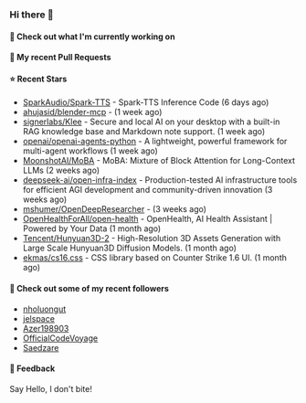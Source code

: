 ### Hi there 👋

#### 👷 Check out what I'm currently working on

#### 🔨 My recent Pull Requests


#### ⭐ Recent Stars

- [SparkAudio/Spark-TTS](https://github.com/SparkAudio/Spark-TTS) - Spark-TTS Inference Code (6 days ago)
- [ahujasid/blender-mcp](https://github.com/ahujasid/blender-mcp) -  (1 week ago)
- [signerlabs/Klee](https://github.com/signerlabs/Klee) - Secure and local AI on your desktop with a built-in RAG knowledge base and Markdown note support. (1 week ago)
- [openai/openai-agents-python](https://github.com/openai/openai-agents-python) - A lightweight, powerful framework for multi-agent workflows (1 week ago)
- [MoonshotAI/MoBA](https://github.com/MoonshotAI/MoBA) - MoBA: Mixture of Block Attention for Long-Context LLMs (2 weeks ago)
- [deepseek-ai/open-infra-index](https://github.com/deepseek-ai/open-infra-index) - Production-tested AI infrastructure tools for efficient AGI development and community-driven innovation (3 weeks ago)
- [mshumer/OpenDeepResearcher](https://github.com/mshumer/OpenDeepResearcher) -  (3 weeks ago)
- [OpenHealthForAll/open-health](https://github.com/OpenHealthForAll/open-health) - OpenHealth, AI Health Assistant | Powered by Your Data (1 month ago)
- [Tencent/Hunyuan3D-2](https://github.com/Tencent/Hunyuan3D-2) - High-Resolution 3D Assets Generation with Large Scale Hunyuan3D Diffusion Models. (1 month ago)
- [ekmas/cs16.css](https://github.com/ekmas/cs16.css) - CSS library based on Counter Strike 1.6 UI. (1 month ago)

#### 👯 Check out some of my recent followers

- [nholuongut](https://github.com/nholuongut)
- [jelspace](https://github.com/jelspace)
- [Azer198903](https://github.com/Azer198903)
- [OfficialCodeVoyage](https://github.com/OfficialCodeVoyage)
- [Saedzare](https://github.com/Saedzare)

#### 💬 Feedback

Say Hello, I don't bite!